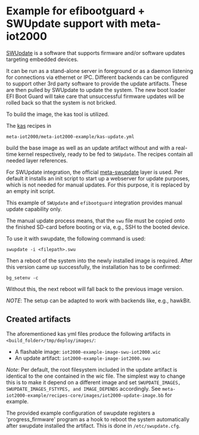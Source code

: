 # Example for efibootguard + SWUpdate support with meta-iot2000

[SWUpdate](https://github.com/sbabic/swupdate) is a software that supports
firmware and/or software updates targeting embedded devices.

It can be run as a stand-alone server in foreground or as a daemon listening
for connections via ethernet or IPC. Different backends can be configured to
support other 3rd party software to provide the update artifacts. These are
then pulled by SWUpdate to update the system.
The new boot loader EFI Boot Guard will take care that unsuccessful firmware
updates will be rolled back so that the system is not bricked.

To build the image, the kas tool is utilized.

The [kas](https://pypi.python.org/pypi/kas) recipes in

```
meta-iot2000/meta-iot2000-example/kas-update.yml
```

build the base image as well as an update artifact without and with a
real-time kernel respectively, ready to be fed to `SWUpdate`. The recipes
contain all needed layer references.

For SWUpdate integration, the official
[meta-swupdate](https://github.com/sbabic/meta-swupdate) layer is used. Per
default it installs an init script to start up a webserver for update purposes,
which is not needed for manual updates. For this purpose, it is replaced by an
empty init script.

This example of `SWUpdate` and `efibootguard` integration provides manual
update capability only.


The manual update process means, that the `swu` file must be copied onto the
finished SD-card before booting or via, e.g., SSH to the booted device.

To use it with swupdate, the following command is used:

```
swupdate -i <filepath>.swu
```

Then a reboot of the system into the newly installed image is required. After
this version came up successfully, the installation has to be confirmed:

```
bg_setenv -c
```

Without this, the next reboot will fall back to the previous image version.

*NOTE*: The setup can be adapted to work with backends like, e.g., hawkBit.

## Created artifacts

The aforementioned kas yml files produce the following artifacts in
`<build_folder>/tmp/deploy/images/`:

* A flashable image: `iot2000-example-image-swu-iot2000.wic`
* An update artifact: `iot2000-example-image-iot2000.swu`

*Note*:
Per default, the root filesystem included in the update artifact is identical to
the one contained in the wic file. The simplest way to change this is to make it
depend on a different image and set `SWUPDATE_IMAGES, SWUPDATE_IMAGES_FSTYPES,
and IMAGE_DEPENDS` accordingly. See
`meta-iot2000-example/recipes-core/images/iot2000-update-image.bb` for example.

The provided example configuration of swupdate registers a 'progress_firmware'
program as a hook to reboot the system automatically after swupdate installed
the artifact. This is done in `/etc/swupdate.cfg`.
